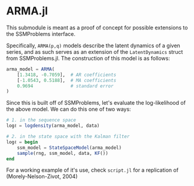 # ARMA.jl

This submodule is meant as a proof of concept for possible extensions to the SSMProblems interface.

Specifically, `ARMA(p,q)` models describe the latent dynamics of a given series, and as such serves as an extension of the `LatentDynamics` struct from SSMProblems.jl. The construction of this model is as follows:

```julia
arma_model = ARMA(
    [1.3418, -0.7059],  # AR coefficients
    [-1.0543, 0.5188],  # MA coefficients
    0.9694              # standard error
)
```

Since this is built off of SSMProblems, let's evaluate the log-likelihood of the above model. We can do this one of two ways:

```julia
# 1. in the sequence space
logℓ = logdensity(arma_model, data)

# 2. in the state space with the Kalman filter
logℓ = begin
    ssm_model = StateSpaceModel(arma_model)
    sample(rng, ssm_model, data, KF())
end
```

For a working example of it's use, check `script.jl` for a replication of (Morely-Nelson-Zivot, 2004)